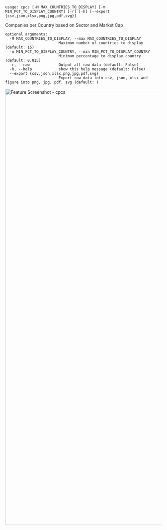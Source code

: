 ```
usage: cpcs [-M MAX_COUNTRIES_TO_DISPLAY] [-m MIN_PCT_TO_DISPLAY_COUNTRY] [-r] [-h] [--export {csv,json,xlsx,png,jpg,pdf,svg}]
```

Companies per Country based on Sector and Market Cap

```
optional arguments:
  -M MAX_COUNTRIES_TO_DISPLAY, --max MAX_COUNTRIES_TO_DISPLAY
                        Maximum number of countries to display (default: 15)
  -m MIN_PCT_TO_DISPLAY_COUNTRY, --min MIN_PCT_TO_DISPLAY_COUNTRY
                        Minimum percentage to display country (default: 0.015)
  -r, --raw             Output all raw data (default: False)
  -h, --help            show this help message (default: False)
  --export {csv,json,xlsx,png,jpg,pdf,svg}
                        Export raw data into csv, json, xlsx and figure into png, jpg, pdf, svg (default: )
```
<img width="1400" alt="Feature Screenshot - cpcs" src="https://user-images.githubusercontent.com/85772166/145088754-9b7cbbb4-c422-4314-86b3-a1f164915fda.png">
